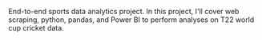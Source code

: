 End-to-end sports data analytics project. In this project, I'll cover web scraping, python, pandas, and Power BI 
to perform analyses on T22 world cup cricket data.
